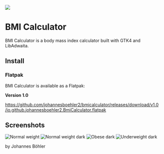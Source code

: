 
![](data/icons/hicolor/scalable/apps/io.github.johannesboehler2.BmiCalculator.svg)

# BMI Calculator

BMI Calculator is a body mass index calculator built with GTK4 and LibAdwaita.

## Install
### Flatpak
BMI Calculator is available as a Flatpak:

__Version 1.0__

<a href="
https://github.com/johannesboehler2/bmicalculator/releases/download/v1.0/io.github.johannesboehler2.BmiCalculator.flatpak">
https://github.com/johannesboehler2/bmicalculator/releases/download/v1.0/io.github.johannesboehler2.BmiCalculator.flatpak</a>


## Screenshots

![Normal weight](data/screenshots/screenshot-light-normal-weight.png)
![Normal weight dark](data/screenshots/screenshot-dark-normal-weight.png)
![Obese dark](data/screenshots/screenshot-dark-obese.png)
![Underweight dark](data/screenshots/screenshot-dark-underweight.png)




by Johannes Böhler
